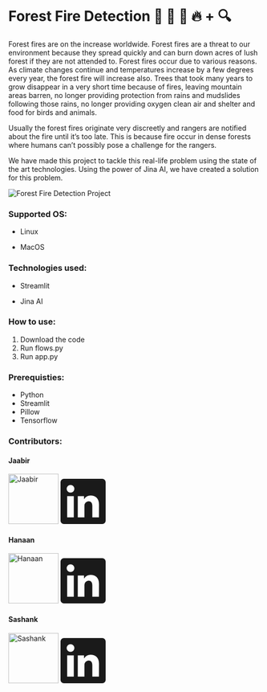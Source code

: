 # Forest Fire Detection :evergreen_tree: :evergreen_tree: :evergreen_tree: :fire: + :mag:

Forest fires are on the increase worldwide. Forest fires are a threat to our environment because they spread quickly and can burn down acres of lush forest if they are not attended to. Forest fires occur due to various reasons. As climate changes continue and temperatures increase by a few degrees every year, the forest fire will increase also. Trees that took many years to grow disappear in a very short time because of fires, leaving mountain areas barren, no longer providing protection from rains and mudslides following those rains, no longer providing oxygen clean air and shelter and food for birds and animals.

Usually the forest fires originate very discreetly and rangers are notified about the fire until it’s too late. This is because fire occur in dense forests where humans can’t possibly pose a challenge for the rangers.

We have made this project to tackle this real-life problem using the state of the art technologies. Using the power of Jina AI, we have created a solution for this problem.




<img src="assets/forest-fire.gif" alt="Forest Fire Detection Project">



### Supported OS:

  

* Linux

* MacOS

  

### Technologies used:

  

* Streamlit

* Jina AI


### How to use:

1. Download the code 
2. Run flows.py
3. Run app.py

### Prerequisties:

* Python
* Streamlit
* Pillow
* Tensorflow


### Contributors:

  

#### Jaabir

  

<a  href="https://github.com/jaaabir"  target="_blank"><img  src="https://github.com/jaaabir.png"  width="100px"  alt="Jaabir"></a>  <a  href="https://www.linkedin.com/in/muhammed-jaabir-94022019b/"  target="_blank"><svg  xmlns="http://www.w3.org/2000/svg"  width="90"  height="90"  viewBox="0 0 34 34"  class="global-nav__logo"><g><path  d="M34,2.5v29A2.5,2.5,0,0,1,31.5,34H2.5A2.5,2.5,0,0,1,0,31.5V2.5A2.5,2.5,0,0,1,2.5,0h29A2.5,2.5,0,0,1,34,2.5ZM10,13H5V29h5Zm.45-5.5A2.88,2.88,0,0,0,7.59,4.6H7.5a2.9,2.9,0,0,0,0,5.8h0a2.88,2.88,0,0,0,2.95-2.81ZM29,19.28c0-4.81-3.06-6.68-6.1-6.68a5.7,5.7,0,0,0-5.06,2.58H17.7V13H13V29h5V20.49a3.32,3.32,0,0,1,3-3.58h.19c1.59,0,2.77,1,2.77,3.52V29h5Z"  fill="currentColor"></path>
</g>
</svg>
</a>

  

#### Hanaan

  

<a  href="https://github.com/Hanaan01"  target="_blank"><img  src="https://github.com/Hanaan01.png"  width="100px"  alt="Hanaan"></a>  <a  href="https://www.linkedin.com/in/hanaan-alhasan-a595711ba/"  target="_blank"><svg  xmlns="http://www.w3.org/2000/svg"  width="90"  height="90"  viewBox="0 0 34 34"  class="global-nav__logo"><g><path  d="M34,2.5v29A2.5,2.5,0,0,1,31.5,34H2.5A2.5,2.5,0,0,1,0,31.5V2.5A2.5,2.5,0,0,1,2.5,0h29A2.5,2.5,0,0,1,34,2.5ZM10,13H5V29h5Zm.45-5.5A2.88,2.88,0,0,0,7.59,4.6H7.5a2.9,2.9,0,0,0,0,5.8h0a2.88,2.88,0,0,0,2.95-2.81ZM29,19.28c0-4.81-3.06-6.68-6.1-6.68a5.7,5.7,0,0,0-5.06,2.58H17.7V13H13V29h5V20.49a3.32,3.32,0,0,1,3-3.58h.19c1.59,0,2.77,1,2.77,3.52V29h5Z"  fill="currentColor"></path>
</g>
</svg>
</a>

  

#### Sashank

  

<a  href="https://github.com/sashank24"  target="_blank"><img  src="https://github.com/sashank24.png"  width="100px"  alt="Sashank"></a>  <a  href="https://www.linkedin.com/in/sashank-gs-97b1b91a4/"  target="_blank"><svg  xmlns="http://www.w3.org/2000/svg"  width="90"  height="90"  viewBox="0 0 34 34"  class="global-nav__logo"><g><path  d="M34,2.5v29A2.5,2.5,0,0,1,31.5,34H2.5A2.5,2.5,0,0,1,0,31.5V2.5A2.5,2.5,0,0,1,2.5,0h29A2.5,2.5,0,0,1,34,2.5ZM10,13H5V29h5Zm.45-5.5A2.88,2.88,0,0,0,7.59,4.6H7.5a2.9,2.9,0,0,0,0,5.8h0a2.88,2.88,0,0,0,2.95-2.81ZM29,19.28c0-4.81-3.06-6.68-6.1-6.68a5.7,5.7,0,0,0-5.06,2.58H17.7V13H13V29h5V20.49a3.32,3.32,0,0,1,3-3.58h.19c1.59,0,2.77,1,2.77,3.52V29h5Z"  fill="currentColor"></path>
</g>
</svg>
</a>
